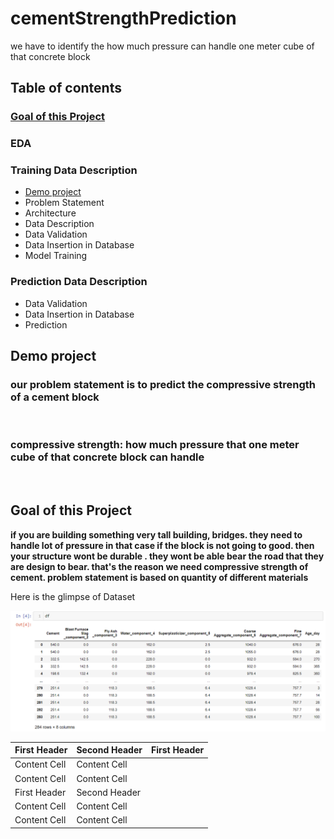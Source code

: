 # cementStrengthPrediction
we have to identify the how much pressure can handle one meter cube of that concrete block

## Table of contents

### [Goal of this Project](#goal-of-this-Project)

### EDA




### Training Data Description
* [Demo project](#demo-project)
* Problem Statement
* Architecture
* Data Description
* Data Validation 
* Data Insertion in Database
* Model Training 

### Prediction Data Description
* Data Validation  
* Data Insertion in Database 
* Prediction 


## Demo project


### our problem statement is to predict the compressive strength of a cement block
<br>

### compressive strength: **how much pressure that one meter cube of that concrete block can handle**
<br>

## Goal of this Project

**if you are building something very tall building, bridges. they need to handle lot of pressure
	in that case if the block is not going to good. then your structure wont be durable . they wont be able
	bear the road that they are design to bear. that's the reason we need compressive strength of cement.
  problem statement is based on quantity of different materials**
  <br>
  
  Here is the glimpse of Dataset
  <p align="center">
<img src="https://github.com/rahulk15/images/blob/main/Screenshot%202021-04-16%20223124.png" alt="command">
</p>


| First Header  | Second Header | First Header  |
| ------------- | ------------- | ------------- |
| Content Cell  | Content Cell  |		|
| Content Cell  | Content Cell  |		|
| First Header  | Second Header |		|
| Content Cell  | Content Cell  |		|
| Content Cell  | Content Cell  |		|


